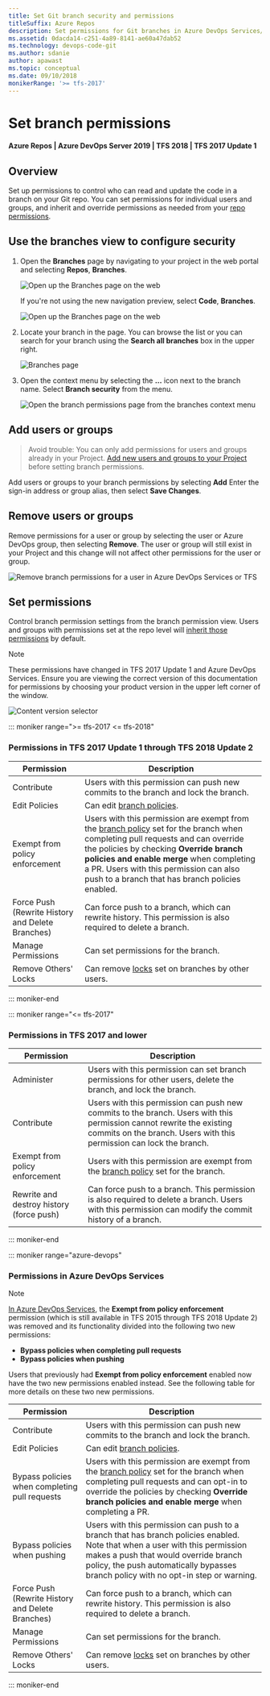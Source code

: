 ```yaml
---
title: Set Git branch security and permissions
titleSuffix: Azure Repos
description: Set permissions for Git branches in Azure DevOps Services/TFS.
ms.assetid: 0dacda14-c251-4a89-8141-ae60a47dab52
ms.technology: devops-code-git 
ms.author: sdanie
author: apawast
ms.topic: conceptual
ms.date: 09/10/2018
monikerRange: '>= tfs-2017'
---
```


# Set branch permissions

#### Azure Repos | Azure DevOps Server 2019 | TFS 2018 | TFS 2017 Update 1

## Overview

Set up permissions to control who can read and update the code in a branch on your Git repo.
You can set permissions for individual users and groups, and inherit and override permissions as needed from your [repo permissions](../../organizations/security/set-git-tfvc-repository-permissions.md#git-repository).

## Use the branches view to configure security

1. Open the **Branches** page by navigating to your project in the web portal and selecting **Repos**, **Branches**.

   ![Open up the Branches page on the web](media/branches/branches_nav-new-nav.png)

   If you're not using the new navigation preview, select **Code**, **Branches**.

   ![Open up the Branches page on the web](media/branches/branches_nav.png)

2. Locate your branch in the page. You can browse the list or you can search for your branch using the **Search all branches** box in the upper right.

   ![Branches page](media/branches/branches-page.png)

3. Open the context menu by selecting the **...** icon next to the branch name. Select **Branch security** from the menu.

   ![Open the branch permissions page from the branches context menu](media/branches/branches_context_menu_permissions.png)

## Add users or groups

> Avoid trouble:  You can only add permissions for users and groups already in your Project. [Add new users and groups to your Project](../../organizations/security/add-users-team-project.md) before setting branch permissions. 

Add users or groups to your branch permissions by selecting **Add** 
Enter the sign-in address or group alias, then select **Save Changes**.

## Remove users or groups

Remove permissions for a user or group by selecting the user or Azure DevOps group, then selecting **Remove**. 
The user or group will still exist in your Project and this change will not affect other permissions for the user or group.    

![Remove branch permissions for a user in Azure DevOps Services or TFS](media/branches/remove_permissions.png)
 
## Set permissions 

Control branch permission settings from the branch permission view. Users and groups with permissions set at the repo level will
[inherit those permissions](../../organizations/security/about-permissions.md#inheritance) by default. 

> [!NOTE] 
> These permissions have changed in TFS 2017 Update 1 and Azure DevOps Services.
> Ensure you are viewing the correct version of this documentation for permissions by choosing your product version
> in the upper left corner of the window.
>
> ![Content version selector](../../media/version-selector.png)

::: moniker range=">= tfs-2017 <= tfs-2018" 

### Permissions in TFS 2017 Update 1 through TFS 2018 Update 2

| Permission | Description |
|------------|-------------|
| Contribute                                       | Users with this permission can push new commits to the branch and lock the branch.                          |
| Edit Policies                                    | Can edit [branch policies](branch-policies.md).                                                                                   |
| Exempt from policy enforcement                   | Users with this permission are exempt from the [branch policy](branch-policies.md) set for the branch when completing pull requests and can override the policies by checking **Override branch policies and enable merge** when completing a PR. Users with this permission can also push to a branch that has branch policies enabled. |
| Force Push (Rewrite History and Delete Branches) | Can force push to a branch, which can rewrite history. This permission is also required to delete a branch. |
| Manage Permissions                               | Can set permissions for the branch.                                                                         |
| Remove Others' Locks                             | Can remove [locks](lock-branches.md) set on branches by other users.                                                            |

::: moniker-end 

::: moniker range="<= tfs-2017" 

### Permissions in TFS 2017 and lower 

| Permission   | Description                                                                                                                                                                                  |
|-----------------------------------------------------------------------|----------------------------------------------------------------------------------------------------------------------------------------------------------------------------------------------|
| Administer                                                            | Users with this permission can set branch permissions for other users, delete the branch, and lock the branch.                                                                               |
| Contribute                                                            | Users with this permission can push new commits to the branch. Users with this permission cannot rewrite the existing commits on the branch. Users with this permission can lock the branch. |
| Exempt from policy enforcement                                        | Users with this permission are exempt from the [branch policy](branch-policies.md) set for the branch.                                                                                                             |
| Rewrite and destroy history (force push)                              | Can force push to a branch. This permission is also required to delete a branch.   Users with this permission can modify the commit history of a branch.    |                                                        

::: moniker-end    

::: moniker range="azure-devops" 

### Permissions in Azure DevOps Services

>[!NOTE]
>[In Azure DevOps Services](/azure/devops/release-notes/2018/jul-10-vsts#allow-bypassing-branch-policies-without-giving-up-push-protection), the **Exempt from policy enforcement** permission (which is still available in TFS 2015 through TFS 2018 Update 2) was removed and its functionality divided into the following two new permissions:
>
>- **Bypass policies when completing pull requests**
>- **Bypass policies when pushing**
>
>Users that previously had **Exempt from policy enforcement** enabled now have the two new permissions enabled instead. See the following table for more details on these two new permissions.

| Permission  | Description |
|-------------|-------------|
| Contribute                                       | Users with this permission can push new commits to the branch and lock the branch.                          |
| Edit Policies                                    | Can edit [branch policies](branch-policies.md).                                                                                   |
| Bypass policies when completing pull requests    | Users with this permission are exempt from the [branch policy](branch-policies.md) set for the branch when completing pull requests and can opt-in to override the policies by checking **Override branch policies and enable merge** when completing a PR.                            |
| Bypass policies when pushing   | Users with this permission can push to a branch that has branch policies enabled. Note that when a user with this permission makes a push that would override branch policy, the push automatically bypasses branch policy with no opt-in step or warning.  |
| Force Push (Rewrite History and Delete Branches) | Can force push to a branch, which can rewrite history. This permission is also required to delete a branch. |
| Manage Permissions                               | Can set permissions for the branch.                                                                         |
| Remove Others' Locks                             | Can remove [locks](lock-branches.md) set on branches by other users.                                                            |

::: moniker-end 
